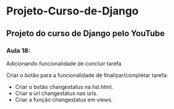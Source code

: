 # Projeto-Curso-de-Django
## Projeto do curso de Django pelo YouTube

### Aula 18:

Adicionando funcionalidade de concluir tarefa

Criar o botão para a funcionalidade de finalizar/completar tarefa:
- Criar o botão changestatus na list.html.
- Criar a url changestatus nas urls.
- Criar a função changestatus em views.
